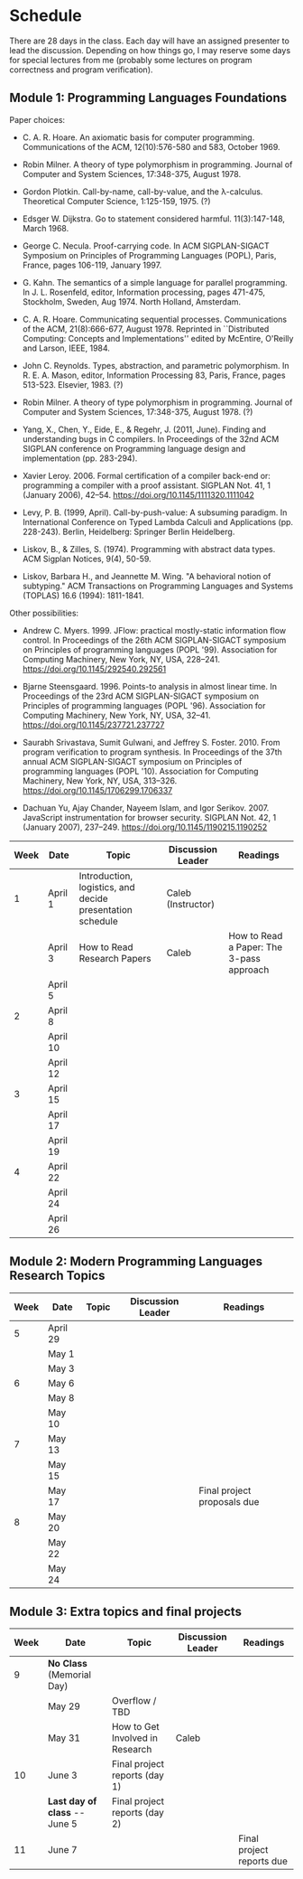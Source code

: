 # Schedule

There are 28 days in the class.
Each day will have an assigned presenter to lead the discussion.
Depending on how things go, I may reserve some days for special lectures from me (probably some lectures on program correctness and program verification).

## Module 1: Programming Languages Foundations

Paper choices:

- C. A. R. Hoare. An axiomatic basis for computer programming. Communications of the ACM, 12(10):576-580 and 583, October 1969.

- Robin Milner. A theory of type polymorphism in programming. Journal of Computer and System Sciences, 17:348-375, August 1978.

- Gordon Plotkin. Call-by-name, call-by-value, and the λ-calculus. Theoretical Computer Science, 1:125-159, 1975. (?)

- Edsger W. Dijkstra. Go to statement considered harmful. 11(3):147-148, March 1968.

- George C. Necula. Proof-carrying code. In ACM SIGPLAN-SIGACT Symposium on Principles of Programming Languages (POPL), Paris, France, pages 106-119, January 1997.

- G. Kahn. The semantics of a simple language for parallel programming. In J. L. Rosenfeld, editor, Information processing, pages 471-475, Stockholm, Sweden, Aug 1974. North Holland, Amsterdam.

- C. A. R. Hoare. Communicating sequential processes. Communications of the ACM, 21(8):666-677, August 1978. Reprinted in ``Distributed Computing: Concepts and Implementations'' edited by McEntire, O'Reilly and Larson, IEEE, 1984.

- John C. Reynolds. Types, abstraction, and parametric polymorphism. In R. E. A. Mason, editor, Information Processing 83, Paris, France, pages 513-523. Elsevier, 1983. (?)

- Robin Milner. A theory of type polymorphism in programming. Journal of Computer and System Sciences, 17:348-375, August 1978. (?)

- Yang, X., Chen, Y., Eide, E., & Regehr, J. (2011, June). Finding and understanding bugs in C compilers. In Proceedings of the 32nd ACM SIGPLAN conference on Programming language design and implementation (pp. 283-294).

- Xavier Leroy. 2006. Formal certification of a compiler back-end or: programming a compiler with a proof assistant. SIGPLAN Not. 41, 1 (January 2006), 42–54. https://doi.org/10.1145/1111320.1111042

- Levy, P. B. (1999, April). Call-by-push-value: A subsuming paradigm. In International Conference on Typed Lambda Calculi and Applications (pp. 228-243). Berlin, Heidelberg: Springer Berlin Heidelberg.

- Liskov, B., & Zilles, S. (1974). Programming with abstract data types. ACM Sigplan Notices, 9(4), 50-59.

- Liskov, Barbara H., and Jeannette M. Wing. "A behavioral notion of subtyping." ACM Transactions on Programming Languages and Systems (TOPLAS) 16.6 (1994): 1811-1841.

Other possibilities:

- Andrew C. Myers. 1999. JFlow: practical mostly-static information flow control. In Proceedings of the 26th ACM SIGPLAN-SIGACT symposium on Principles of programming languages (POPL '99). Association for Computing Machinery, New York, NY, USA, 228–241. https://doi.org/10.1145/292540.292561

- Bjarne Steensgaard. 1996. Points-to analysis in almost linear time. In Proceedings of the 23rd ACM SIGPLAN-SIGACT symposium on Principles of programming languages (POPL '96). Association for Computing Machinery, New York, NY, USA, 32–41. https://doi.org/10.1145/237721.237727

- Saurabh Srivastava, Sumit Gulwani, and Jeffrey S. Foster. 2010. From program verification to program synthesis. In Proceedings of the 37th annual ACM SIGPLAN-SIGACT symposium on Principles of programming languages (POPL '10). Association for Computing Machinery, New York, NY, USA, 313–326. https://doi.org/10.1145/1706299.1706337

- Dachuan Yu, Ajay Chander, Nayeem Islam, and Igor Serikov. 2007. JavaScript instrumentation for browser security. SIGPLAN Not. 42, 1 (January 2007), 237–249. https://doi.org/10.1145/1190215.1190252

| Week | Date | Topic | Discussion Leader | Readings |
| --- | --- | --- | --- | --- |
| 1 | April 1 | Introduction, logistics, and decide presentation schedule | Caleb (Instructor) |  |
|   | April 3 | How to Read Research Papers | Caleb | How to Read a Paper: The 3-pass approach |
|   | April 5 |  |  |  |
| 2 | April 8 |  |  |  |
|   | April 10 |  |  |  |
|   | April 12 |  |  |  |
| 3 | April 15 |  |  |  |
|   | April 17 |  |  |  |
|   | April 19 |  |  |  |
| 4 | April 22 |  |  |  |
|   | April 24 |  |  |  |
|   | April 26 |  |  |  |

## Module 2: Modern Programming Languages Research Topics

| Week | Date | Topic | Discussion Leader | Readings |
| --- | --- | --- | --- | --- |
| 5 | April 29 |  |  |  |
|   | May 1 |  |  |  |
|   | May 3 |  |  |  |
| 6 | May 6 |  |  |  |
|   | May 8 |  |  |  |
|   | May 10 |  |  |  |
| 7 | May 13 |  |  |  |
|   | May 15 |  |  |  |
|   | May 17 |  |  | Final project proposals due |
| 8 | May 20 |  |  |  |
|   | May 22 |  |  |  |
|   | May 24 |  |  |  |

## Module 3: Extra topics and final projects

| Week | Date | Topic | Discussion Leader | Readings |
| --- | --- | --- | --- | --- |
| 9 | **No Class** (Memorial Day) |  |  |  |
|   | May 29 | Overflow / TBD |  |  |
|   | May 31 | How to Get Involved in Research | Caleb |  |
| 10 | June 3 | Final project reports (day 1) |  |  |
|    | **Last day of class** -- June 5 | Final project reports (day 2) |  |  |
| 11 | June 7 |  |  | Final project reports due |
